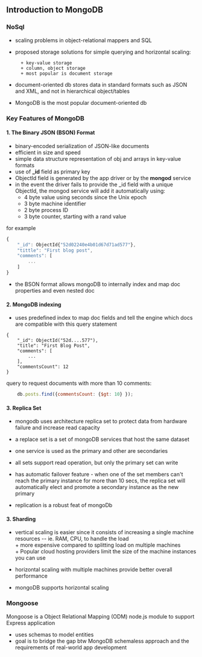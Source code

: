 ## Introduction to MongoDB

### NoSql

+ scaling problems in object-relational mappers and SQL  
+ proposed storage solutions for simple querying and horizontal scaling:    

		+ key-value storage    
		+ column, object storage  
		+ most popular is document storage  

+ document-oriented db stores data in standard formats such as JSON and XML, and not in hierarchical object/tables  

+ MongoDB is the most popular document-oriented db    

### Key Features of MongoDB  

#### 1. The Binary JSON (BSON) Format  

+ binary-encoded serialization of JSON-like documents  
+ efficient in size and speed  
+ simple data structure representation of obj and arrays in key-value formats  
+ use of **_id** field as primary key  
+ ObjectId field is generated by the app driver or by the **mongod** service  
+ in the event the driver fails to provide the _id field with a unique ObjectId,  the mongod service will add it automatically using:  
	+ 4 byte value using seconds since the Unix epoch  
	+ 3 byte machine identifier  
	+ 2 byte process ID  
	+ 3 byte counter, starting with a rand value  

for example  

``` javascript
{
	"_id": ObjectId{"52d02240e4b01d67d71ad577"},
	"tittle": "First blog post",
	"comments": [
		...
	]
}

```

+ the BSON format allows mongoDB to internally index and map doc properties and even nested doc  

#### 2. MongoDB indexing  

+ uses predefined index to map doc fields and tell the engine which docs are compatible with this query statement  

```
{
	"_id": ObjectId("52d....577"),
	"title": "First Blog Post",
	"comments": [
		...
	],
	"commentsCount": 12
}
```

query to request documents with more than 10 comments:   

``` javascript
	db.posts.find({commentsCount: {$gt: 10} });
```

#### 3. Replica Set  

+  mongodb uses architecture replica set to protect data from hardware failure and increase read capacity  

+  a replace set is a set of mongoDB services that host the same dataset  

+  one service is used as the primary and other are secondaries  

+  all sets support read operation, but only the primary set can write  

+  has automatic failover feature  - when one of the set members can't reach the primary instance for more than 10 secs, the replica set will automatically elect and promote a secondary instance as the new primary  

+  replication is a robust feat of mongoDb  

#### 3. Sharding  

+  vertical scaling is easier since it consists of increasing a single machine resources -- ie. RAM, CPU, to handle the load  
		+  more expensive compared to splitting load on multiple machines  
		+  Popular cloud hosting providers limit the size of the machine instances you can use  


+  horizontal scaling with multiple machines  provide better overall performance  

+ mongoDB supports horizontal scaling  

### Mongoose  

Mongoose is a Object Relational Mapping (ODM) node.js module  to support Express application  

+  uses schemas to model entities  
+  goal is to bridge the gap btw MongoDB schemaless approach and the requirements of real-world app development  
 



